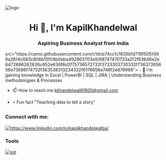 ![logo](https://github.com/KhandelwalKapil2003/KhandelwalKapil2003/blob/main/.png)
<h1 align="center">Hi 👋, I'm KapilKhandelwal</h1>
<h3 align="center">Aspiring Business Analyst from India</h3>
src="https://camo.githubusercontent.com/c1dcb74cc1c1835b1d716f5051499a2814c683c806b15f04b0eba492863703e9/68747470733a2f2f63646e2e6472696262626c652e636f6d2f75736572732f3733303730332f73637265656e73686f74732f363538313234332f6176656e746f2e676966">
- 🌱 I’m gaining knowledge in Excel | PowerBI | SQL | JIRA | Understanding Business methodologies & Processes

- 📫 How to reach me kkhandelwal81800@gmail.com

- ⚡ Fun fact "Teaching data to tell a story"

<h3 align="left">Connect with me:</h3>
<p align="left">
<a href="https://linkedin.com/in/https://https://www.linkedin.com/in/kapilkhandelwalba/" target="blank"><img align="center" src="https://raw.githubusercontent.com/rahuldkjain/github-profile-readme-generator/master/src/images/icons/Social/linked-in-alt.svg" alt="https://www.linkedin.com/in/kapilkhandelwalba/" height="30" width="40" /></a>
</p>

<h3 align="left">Tools</h3>
<p align="left"> <a <img src="https://upload.wikimedia.org/wikipedia/commons/thumb/3/34/Microsoft_Office_Excel_%282019%E2%80%93present%29.svg/1101px-Microsoft_Office_Excel_%282019%E2%80%93present%29.svg.png" alt="Excel" width="40" height="40"/> </a> <a href="https://1000logos.net/wp-content/uploads/2022/08/Microsoft-Power-BI-Logo.png" target="_blank" rel="noreferrer"> <img src="https://encrypted-tbn0.gstatic.com/images?q=tbn:ANd9GcRup1AjLs73BTKaUXRedm-RiOMsbfGQ6zucUg&s" alt="sql" width="40" height="40"/> </a> <!--<a href="https://www.w3schools.com/css/" target="_blank" rel="noreferrer"> <img src="https://raw.githubusercontent.com/devicons/devicon/master/icons/css3/css3-original-wordmark.svg" alt="css3" width="40" height="40"/> </a> <a href="https://www.w3.org/html/" target="_blank" rel="noreferrer"> <img src="https://raw.githubusercontent.com/devicons/devicon/master/icons/html5/html5-original-wordmark.svg" alt="html5" width="40" height="40"/> </a> <a href="https://developer.mozilla.org/en-US/docs/Web/JavaScript" target="_blank" rel="noreferrer"> <img src="https://raw.githubusercontent.com/devicons/devicon/master/icons/javascript/javascript-original.svg" alt="javascript" width="40" height="40"/> </a> </p>--!>
